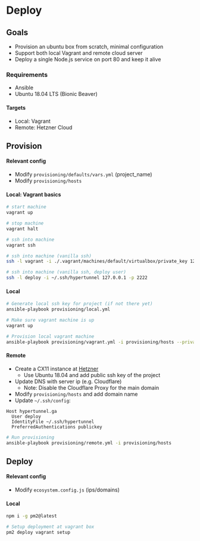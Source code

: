# Deploy

## Goals

- Provision an ubuntu box from scratch, minimal configuration
- Support both local Vagrant and remote cloud server
- Deploy a single Node.js service on port 80 and keep it alive

### Requirements

- Ansible
- Ubuntu 18.04 LTS (Bionic Beaver)  

#### Targets

- Local: Vagrant
- Remote: Hetzner Cloud



## Provision

#### Relevant config

* Modify `provisioning/defaults/vars.yml` (project_name)
* Modify `provisioning/hosts`


#### Local: Vagrant basics

```bash
# start machine
vagrant up

# stop machine
vagrant halt

# ssh into machine
vagrant ssh

# ssh into machine (vanilla ssh)
ssh -l vagrant -i ./.vagrant/machines/default/virtualbox/private_key 127.0.0.1 -p 2222

# ssh into machine (vanilla ssh, deploy user)
ssh -l deploy -i ~/.ssh/hypertunnel 127.0.0.1 -p 2222
```

#### Local

```bash
# Generate local ssh key for project (if not there yet)
ansible-playbook provisioning/local.yml

# Make sure vagrant machine is up
vagrant up

# Provision local vagrant machine
ansible-playbook provisioning/vagrant.yml -i provisioning/hosts --private-key=.vagrant/machines/default/virtualbox/private_key --user=vagrant
```


#### Remote

- Create a CX11 instance at [Hetzner](https://www.hetzner.com/cloud)
  - Use Ubuntu 18.04 and add public ssh key of the project
- Update DNS with server ip (e.g. Cloudflare)
  - Note: Disable the Cloudflare Proxy for the main domain
- Modify `provisioning/hosts` and add domain name
- Update `~/.ssh/config`:

```
Host hypertunnel.ga
  User deploy
  IdentityFile ~/.ssh/hypertunnel
  PreferredAuthentications publickey
```

```bash
# Run provisioning
ansible-playbook provisioning/remote.yml -i provisioning/hosts
```


## Deploy

#### Relevant config

* Modify `ecosystem.config.js` (ips/domains)

#### Local

```bash
npm i -g pm2@latest

# Setup deployment at vagrant box
pm2 deploy vagrant setup

```
